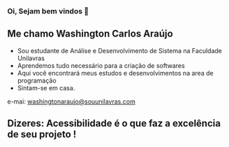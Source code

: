 ### Oi, Sejam bem vindos  👋


## Me chamo Washington Carlos Araújo

- Sou estudante de Análise e Desenvolvimento de Sistema na Faculdade Unilavras
- Aprendemos tudo necessário para a criação de softwares
- Aqui você encontrará meus estudos e desenvolvimentos na area de programação
- Sintam-se em casa.

<!--<div>
<a href="https://github.com/washingtoncaraujo">
<img height="180em" src="https://github-readme-stats.vercel.app/api/top-langs/?washingtoncaraujo&layout=compact&langs_count=7&theme=dracula"/>
<img height="180em" src="https://github-readme-stats.vercel.app/api?washingtoncaraujo&show_icons=true&theme=dracula&include_all_commits=true&count_private=true"/>
</div>
-->
e-mai: washingtonaraujo@souunilavras.com

## Dizeres: Acessibilidade é o que faz a excelência de seu projeto !

